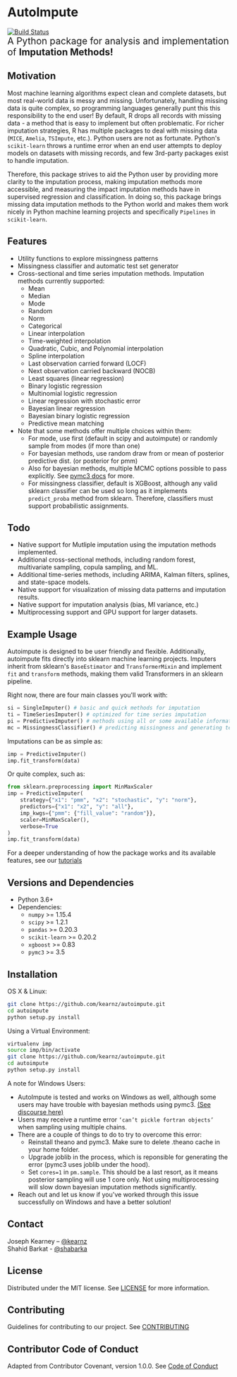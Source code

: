 # AutoImpute
[![Build Status](https://travis-ci.com/kearnz/autoimpute.svg?branch=master)](https://travis-ci.com/kearnz/autoimpute)  
<span style="font-size:1.5em;">A Python package for analysis and implementation of <b>Imputation Methods!</b></span>

## Motivation
Most machine learning algorithms expect clean and complete datasets, but most real-world data is messy and missing. Unfortunately, handling missing data is quite complex, so programming languages generally punt this this responsibility to the end user! By default, R drops all records with missing data - a method that is easy to implement but often problematic. For richer imputation strategies, R has multiple packages to deal with missing data (`MICE`, `Amelia`, `TSImpute`, etc.). Python users are not as fortunate. Python's `scikit-learn` throws a runtime error when an end user attempts to deploy models on datasets with missing records, and few 3rd-party packages exist to handle imputation.

Therefore, this package strives to aid the Python user by providing more clarity to the imputation process, making imputation methods more accessible, and measuring the impact imputation methods have in supervised regression and classification. In doing so, this package brings missing data imputation methods to the Python world and makes them work nicely in Python machine learning projects and specifically `Pipelines` in `scikit-learn`.

## Features
* Utility functions to explore missingness patterns
* Missingness classifier and automatic test set generator
* Cross-sectional and time series imputation methods. Imputation methods currently supported:
    - Mean
    - Median
    - Mode
    - Random
    - Norm
    - Categorical
    - Linear interpolation
    - Time-weighted interpolation
    - Quadratic, Cubic, and Polynomial interpolation
    - Spline interpolation
    - Last observation carried forward (LOCF)
    - Next observation carried backward (NOCB)
    - Least squares (linear regression)
    - Binary logistic regression
    - Multinomial logistic regression
    - Linear regression with stochastic error
    - Bayesian linear regression
    - Bayesian binary logistic regression
    - Predictive mean matching
* Note that some methods offer multiple choices within them:
    - For mode, use first (default in scipy and autoimpute) or randomly sample from modes (if more than one)
    - For bayesian methods, use random draw from or mean of posterior predictive dist. (or posterior for pmm)
    - Also for bayesian methods, multiple MCMC options possible to pass explicitly. See [pymc3 docs](https://docs.pymc.io/) for more. 
    - For missingness classifier, default is XGBoost, although any valid sklearn classifier can be used so long as it implements `predict_proba` method from sklearn. Therefore, classifiers must support probabilistic assignments.

## Todo
* Native support for Mutliple imputation using the imputation methods implemented.
* Additional cross-sectional methods, including random forest, multivariate sampling, copula sampling, and ML.
* Additional time-series methods, including ARIMA, Kalman filters, splines, and state-space models.
* Native support for visualization of missing data patterns and imputation results.
* Native support for imputation analysis (bias, MI variance, etc.)
* Multiprocessing support and GPU support for larger datasets.

## Example Usage
Autoimpute is designed to be user friendly and flexible. Additionally, autoimpute fits directly into sklearn machine learning projects. Imputers inherit from sklearn's `BaseEstimator` and `TransformerMixin` and implement `fit` and `transform` methods, making them valid Transformers in an sklearn pipeline.

Right now, there are four main classes you'll work with:
```python
si = SingleImputer() # basic and quick methods for imputation
ti = TimeSeriesImputer() # optimized for time series imputation
pi = PredictiveImputer() # methods using all or some available information
mc = MissingnessClassifier() # predicting missingness and generating test sets for imputation analysis
```

Imputations can be as simple as:
```python
imp = PredictiveImputer()
imp.fit_transform(data)
```

Or quite complex, such as:
```python
from sklearn.preprocessing import MinMaxScaler
imp = PredictiveImputer(
    strategy={"x1": "pmm", "x2": "stochastic", "y": "norm"},
    predictors={"x1": "x2", "y": "all"},
    imp_kwgs={"pmm": {"fill_value": "random"}},
    scaler=MinMaxScaler(),
    verbose=True
)
imp.fit_transform(data)
```

For a deeper understanding of how the package works and its available features, see our [tutorials](https://github.com/kearnz/autoimpute/blob/master/tutorials)

## Versions and Dependencies
* Python 3.6+
* Dependencies:
    - `numpy` >= 1.15.4
    - `scipy` >= 1.2.1
    - `pandas` >= 0.20.3
    - `scikit-learn` >= 0.20.2
    - `xgboost` >= 0.83
    - `pymc3` >= 3.5

## Installation
OS X & Linux:

```sh
git clone https://github.com/kearnz/autoimpute.git
cd autoimpute
python setup.py install
```

Using a Virtual Environment:

```sh
virtualenv imp
source imp/bin/activate
git clone https://github.com/kearnz/autoimpute.git
cd autoimpute
python setup.py install
```

A note for Windows Users:
* AutoImpute is tested and works on Windows as well, although some users may have trouble with bayesian methods using pymc3. [(See discourse here)](https://discourse.pymc.io/t/an-error-message-about-cant-pickle-fortran-objects/1073)
* Users may receive a runtime error `‘can’t pickle fortran objects’` when sampling using multiple chains.
* There are a couple of things to do to try to overcome this error:
    - Reinstall theano and pymc3. Make sure to delete .theano cache in your home folder.
    - Upgrade joblib in the process, which is reponsible for generating the error (pymc3 uses joblib under the hood).
    - Set `cores=1` in `pm.sample`. This should be a last resort, as it means posterior sampling will use 1 core only. Not using multiprocessing will slow down bayesian imputation methods significantly.
* Reach out and let us know if you've worked through this issue successfully on Windows and have a better solution!

## Contact
Joseph Kearney – [@kearnz](https://github.com/kearnz)  
Shahid Barkat - [@shabarka](https://github.com/shabarka)

## License
Distributed under the MIT license. See [LICENSE](https://github.com/kearnz/autoimpute/blob/master/LICENSE) for more information.

## Contributing
Guidelines for contributing to our project. See [CONTRIBUTING](https://github.com/kearnz/autoimpute/blob/master/CONTRIBUTING.md)

## Contributor Code of Conduct
Adapted from Contributor Covenant, version 1.0.0. See [Code of Conduct](https://github.com/kearnz/autoimpute/blob/master/CODE_OF_CONDUCT.md)